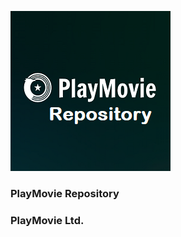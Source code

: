 ![alt text][logo]

[logo]: repository.PlayMovie/icon.png

### PlayMovie Repository

### PlayMovie Ltd.
